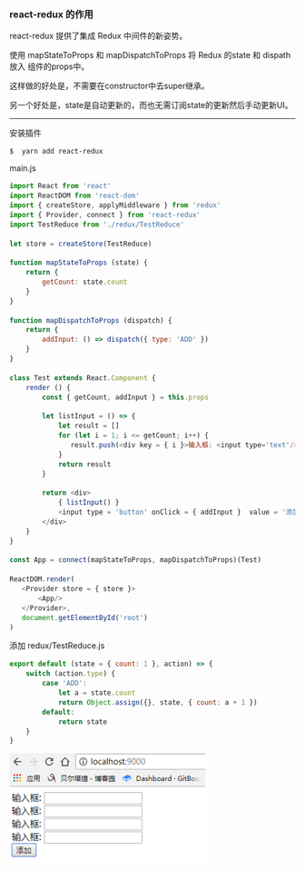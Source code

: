 ### react-redux 的作用

react-redux 提供了集成 Redux 中间件的新姿势。

使用 mapStateToProps 和 mapDispatchToProps 将 Redux 的state 和 dispath 放入 组件的props中。

这样做的好处是，不需要在constructor中去super继承。

另一个好处是，state是自动更新的，而也无需订阅state的更新然后手动更新UI。

---

安装插件

```
$  yarn add react-redux
```

main.js

```js
import React from 'react'
import ReactDOM from 'react-dom'
import { createStore, applyMiddleware } from 'redux'
import { Provider, connect } from 'react-redux'
import TestReduce from './redux/TestReduce'

let store = createStore(TestReduce)

function mapStateToProps (state) {
    return {
        getCount: state.count
    }
}

function mapDispatchToProps (dispatch) {
    return {
        addInput: () => dispatch({ type: 'ADD' })
    }
}

class Test extends React.Component {
    render () {
        const { getCount, addInput } = this.props

        let listInput = () => {
            let result = []
            for (let i = 1; i <= getCount; i++) {
               result.push(<div key = { i }>输入框: <input type='text'/></div>)
            }
            return result
        }

        return <div>
            { listInput() }
            <input type = 'button' onClick = { addInput }  value = '添加'/>
        </div>
    }
}

const App = connect(mapStateToProps, mapDispatchToProps)(Test)

ReactDOM.render(
   <Provider store = { store }>
       <App/>
   </Provider>,
   document.getElementById('root')
)
```

添加 redux/TestReduce.js

```js
export default (state = { count: 1 }, action) => {
    switch (action.type) {
        case 'ADD':
            let a = state.count
            return Object.assign({}, state, { count: a + 1 })
        default:
            return state
    }
}
```

![](/assets/fucksmzqoaaaasasf.png)

